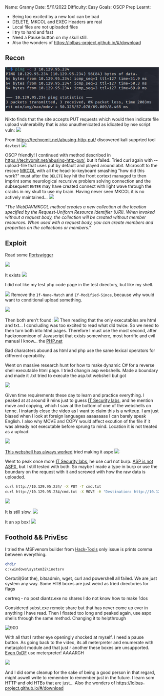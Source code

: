 
Name: Granny
Date:  5/11/2022
Difficulty:  Easy
Goals:  OSCP Prep 
Learnt:
- Being too excited by a new tool can be bad 
- DELETE, MKCOL and EXEC Headers are real
- Local files are not uploaded files
- I try to hard and fast
- Need a Pause button on my skull still. 
- Also the wonders of https://lolbas-project.github.io/#/download 

## Recon

![ping](HackTheBox/Retired-Machines/Granny/Screenshots/ping.png)

Nikto finds that the site accepts PUT requests which would then indicate file upload vulnerability that is also unauthenicated  as idicated by nse script vuln: 
![](vuln.png)

From https://techvomit.net/abusing-http-put/ discovered kali supprted tool `davtest`
![](wonderousWEBdav.png)

OSCP friendly! I continued with method described in https://techvomit.net/abusing-http-put/, but it failed. Tried curl again with --upload-file that uses put by default and played around abit. Microsoft to the rescue  [MKCOL](https://learn.microsoft.com/en-us/previous-versions/office/developer/exchange-server-2003/aa142923(v=exchg.65)) with all the head-to-keyboard smashing "how did this work?" must after the `DELETE` key hit the front cortext managed to then imprint some neurological recursive problem solving connection and the subsequent `ENTER`  may have created connect with light wave through the cracks in my skull to use my brain. Having never seen MKCOL it is no actively maintained...
![](declined.png)

*"The WebDAVMKCOL method creates a new collection at the location specified by the Request-Uniform Resource Identifier (URI). When invoked without a request body, the collection will be created without member resources. When used with a request body, you can create members and properties on the collections or members."*

## Exploit

Read some [Portswigger](https://portswigger.net/web-security/file-upload)

![](testdir.png)

It exists
![](testexists.png)

I did not like my test php code page in the test directory, but like my shell.

![](what.png)
Remove the `If-None-Match` and `If-Modified-Since`, because why would want to conditional upload something.

![](ahaaaaaaaaaaah.png)

Then both aren't found:
![](stillsadnopage.png)
Then reading that the only executables are html and txt... I concluding was too excited to read what did twice. So we need to then turn both into html pages. Therefore I must use the most second, after hackronomicon of Javascript that exists somewhere, most horrific and evil manual I know... the [PHP.net](https://www.php.net/manual/en/language.basic-syntax.phpmode.php) 

Bad characters abound as html and php use the same lexical operators for different operability. 

Went on massive research hunt for how to make dynamic C# for a reverse shell executable html page. I tried changin asp webshells. Made a boundary and made it .txt tried to execute the asp.txt webshell but got 

![](txtaspfail.png)

Given time requirements these day to learn and practice everything. I peaked at at around 9 mins just to guess [IT Security labs](https://www.youtube.com/watch?v=7l4KgYsBNyM), and he mention move and copying, which I saw at the bottom of one of the webshells on tennc. I instantly close the video as I want to claim this is a writeup. I am just biased when I look at foreign languages aaaaaaaas I can barely speak English. I also why MOVE and COPY would affect excution of the file if it was already not executable before sprung to mind. Location it is not treated as a upload.

![](errorsongranny.png)

[This webshell has always worked](https://github.com/tennc/webshell/blob/master/asp/webshell.asp) tried making it aspx
![](aspxsad.png)

Went to peak once more [IT Security labs](https://www.youtube.com/watch?v=7l4KgYsBNyM), he use curl not burp. [ASP is not ASPX](https://stackoverflow.com/questions/4462559/difference-between-asp-and-aspx-pages), but I still tested with both. So maybe I made a type in burp or use the boundary on the request with it and screwed with how the raw data is uploaded.

```bash
curl http://10.129.95.234/ -X PUT -T cmd.txt
curl http://10.129.95.234/cmd.txt -X MOVE -H "Destination: http://10.129.95.234/cmd.asp"
```

![](wtf.png)

It is still slow.
![](nastysysteminfo.png)

It an xp box!
![](xp.png)

## Foothold && PrivEsc

I tried the MSFvenom builder from [Hack-Tools](https://github.com/LasCC/Hack-Tools) only issue is prints comma between everything.

```powershell
chdir
c:\windows\system32\inetsrv
```

Certutil(Got the), bitsadmin, wget, curl and powershell all failed. We are just system any way. Some HTB boxes are just weird as tried directories for flags

certreq - no post
diantz.exe no shares I do not know how to make 1dos 

Considered subst.exe remote share but that has never come up ever in anything I have read. Then I fixated too long and peaked again, use aspx shells through the same method. Changing it to helpthrough

![900](fool.png)

With all that I rather eye openingly shocked at myself. I need a pause button. As going back to the video, its all meterpreter and enumerate with metasploit module and that just r another these boxes are unsupported. [Even 0xDF](https://0xdf.gitlab.io/2019/03/06/htb-granny.html) use meterpreter! AAAARGH

![](metasploitable.png)

And I did some cleanup for the sake of being a good person in that regard, might aswell write to remember to remember just in the future. I learn som HTTP and old HTBs that are just... Also the wonders of https://lolbas-project.github.io/#/download 